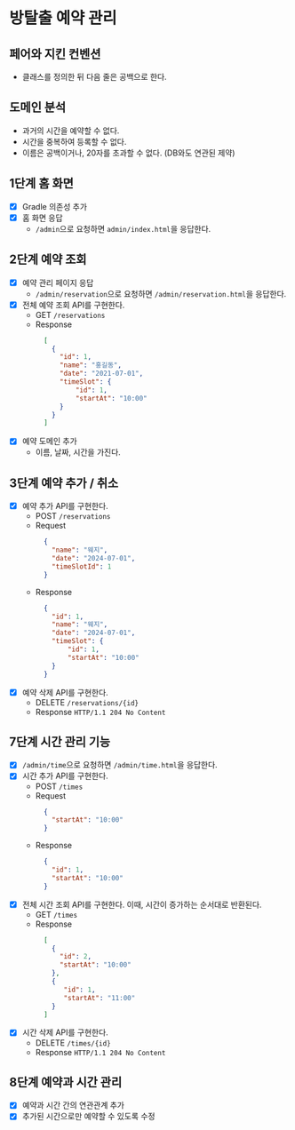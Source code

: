 # 방탈출 예약 관리

## 페어와 지킨 컨벤션

- 클래스를 정의한 뒤 다음 줄은 공백으로 한다.

## 도메인 분석

- 과거의 시간을 예약할 수 없다.
- 시간을 중복하여 등록할 수 없다.
- 이름은 공백이거나, 20자를 초과할 수 없다. (DB와도 연관된 제약)

## 1단계 홈 화면

- [x] Gradle 의존성 추가
- [x] 홈 화면 응답
    - `/admin`으로 요청하면 `admin/index.html`을 응답한다.

## 2단계 예약 조회

- [x] 예약 관리 페이지 응답
    - `/admin/reservation`으로 요청하면 `/admin/reservation.html`을 응답한다.
- [x] 전체 예약 조회 API를 구현한다.
    - GET `/reservations`
    - Response
      ```json
        [
          {
            "id": 1,
            "name": "홍길동",
            "date": "2021-07-01",
            "timeSlot": {
                "id": 1,
                "startAt": "10:00"
            }
          }
        ]
        ```
- [x] 예약 도메인 추가
    - 이름, 날짜, 시간을 가진다.

## 3단계 예약 추가 / 취소

- [x] 예약 추가 API를 구현한다.
    - POST `/reservations`
    - Request
      ```json
        {
          "name": "웨지",
          "date": "2024-07-01",
          "timeSlotId": 1
        }
        ```
    - Response
      ```json
        {
          "id": 1,
          "name": "웨지",
          "date": "2024-07-01",
          "timeSlot": {
              "id": 1,
              "startAt": "10:00"
          }
        }
        ```
- [x] 예약 삭제 API를 구현한다.
    - DELETE `/reservations/{id}`
    - Response `HTTP/1.1 204 No Content`

## 7단계 시간 관리 기능

- [x] `/admin/time`으로 요청하면 `/admin/time.html`을 응답한다.
- [x] 시간 추가 API를 구현한다.
    - POST `/times`
    - Request
      ```json
        {
          "startAt": "10:00"
        }
        ```
    - Response
      ```json
        {
          "id": 1,
          "startAt": "10:00"
        }
        ```
- [x] 전체 시간 조회 API를 구현한다. 이때, 시간이 증가하는 순서대로 반환된다.
    - GET `/times`
    - Response
      ```json
        [
          {
            "id": 2,
            "startAt": "10:00"
          },
          {
             "id": 1,
             "startAt": "11:00"
          }
        ]
        ```
- [x] 시간 삭제 API를 구현한다.
    - DELETE `/times/{id}`
    - Response `HTTP/1.1 204 No Content`

## 8단계 예약과 시간 관리

- [x] 예약과 시간 간의 연관관계 추가
- [x] 추가된 시간으로만 예약할 수 있도록 수정
